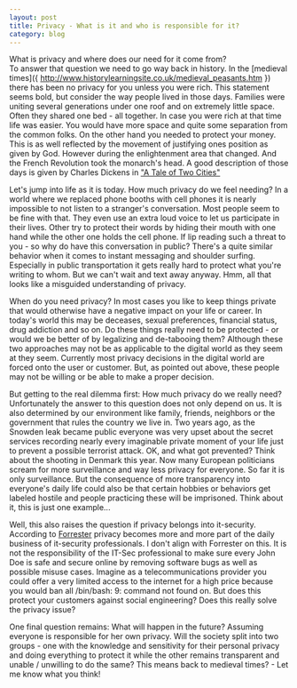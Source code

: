 ```yaml
---
layout: post
title: Privacy - What is it and who is responsible for it?
category: blog
---
```


What is privacy and where does our need for it come from?  
To answer that question we need to go way back in history. 
In the [medieval times]({ http://www.historylearningsite.co.uk/medieval_peasants.htm }) 
there has been no privacy for you unless you were rich. 
This statement seems bold, but consider the way people 
lived in those days. Families were uniting several generations 
under one roof and on extremely little space. Often 
they shared one bed - all together. In case you were 
rich at that time life was easier. You would have more 
space and quite some separation from the common folks. 
On the other hand you needed to protect your money. 
This is as well reflected by the movement of justifying 
ones position as given by God. However during the enlightenment 
area that changed. And the French Revolution took the monarch's head.
A good description of those days is given by Charles Dickens in 
["A Tale of Two Cities"]({http://www.amazon.com/Tale-Cities-Dover-Thrift-Editions/dp/0486406512})


Let's jump into life as it is today. How much privacy 
do we feel needing? In a world where we replaced phone 
booths with cell phones it is nearly impossible to not 
listen to a stranger's conversation. Most people seem 
to be fine with that. They even use an extra loud voice 
to let us participate in their lives. Other try to 
protect their words by hiding their mouth with one hand 
while the other one holds the cell phone. If lip reading 
such a threat to you - so why do have this conversation 
in public? 
There's a quite similar behavior when it comes to instant 
messaging and shoulder surfing. Especially in public 
transportation it gets really hard to protect what you're 
writing to whom. But we can't wait and text away anyway. 
Hmm, all that looks like a misguided understanding of privacy.


When do you need privacy? In most cases you like to keep 
things private that would otherwise have a negative impact 
on your life or career. In today's world this may be deceases, 
sexual preferences, financial status, drug addiction and so on. 
Do these things really need to be protected - or would we be 
better of by legalizing and de-tabooing them? Although these 
two approaches may not be as applicable to the digital world 
as they seem at they seem. Currently most privacy decisions 
in the digital world are forced onto the user or customer. 
But, as pointed out above, these people may not be willing 
or be able to make a proper decision. 


But getting to the real dilemma first: How much privacy do 
we really need? Unfortunately the answer to this question 
does not only depend on us. It is also determined by our 
environment like family, friends, neighbors or the government 
that rules the country we live in. Two years ago, as the 
Snowden leak became public everyone was very upset about 
the secret services recording nearly every imaginable 
private moment of your life just to prevent a possible 
terrorist attack. OK, and what got prevented? Think about 
the shooting in Denmark this year. Now many European 
politicians scream for more surveillance and way less 
privacy for everyone. So far it is only surveillance. 
But the consequence of more transparency into everyone's 
daily life could also be that certain hobbies or behaviors 
get labeled hostile and people practicing these will be 
imprisoned. Think about it, this is just one example...


Well, this also raises the question if privacy belongs 
into it-security. According to [Forrester]({https://www.forrester.com/CISOs+Need+To+Add+Customer+Obsession+To+Their+Job+Description/fulltext/-/E-RES115942}) privacy 
becomes more and more part of the daily business of 
it-security professionals. I don't align with Forrester 
on this. It is not the responsibility of the IT-Sec 
professional to make sure every John Doe is safe and 
secure online by removing software bugs as well as 
possible misuse cases. Imagine as a telecommunications 
provider you could offer a very limited access to the 
internet for a high price because you would ban all 
/bin/bash: 9: command not found
on. But does this protect your customers against social 
engineering? Does this really solve the privacy issue? 


One final question remains: What will happen in the 
future? Assuming everyone is responsible for her own
privacy. Will the society split into two groups - one 
with the knowledge and sensitivity for their personal
privacy and doing everything to protect it while the other
remains transparent and unable / unwilling to do the same?
This means back to medieval times? - Let me know what you think!

